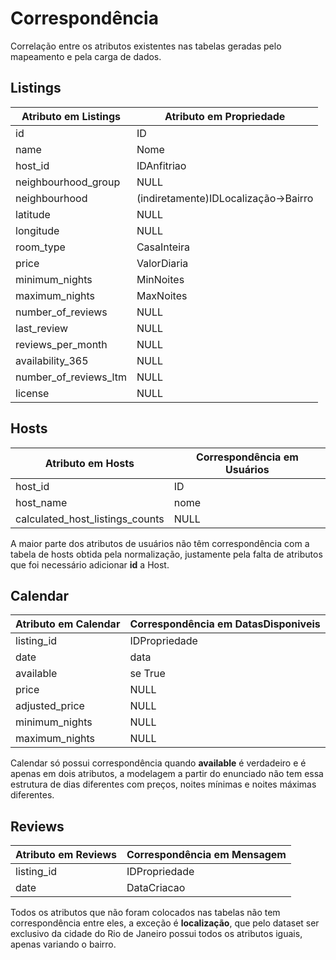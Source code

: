 # Correspondência
Correlação entre os atributos existentes nas tabelas geradas pelo mapeamento e pela carga de dados.
## Listings

| **Atributo em Listings**     | **Atributo em Propriedade**              |
| ------------------------ | ------------------------------------ |
| id                       | ID                                   |
| name                     | Nome                                 |
| host\_id                 | IDAnfitriao                          |
| neighbourhood\_group     | NULL                                 |
| neighbourhood            | (indiretamente)IDLocalização&#8594;Bairro |
| latitude                 | NULL                                 |
| longitude                | NULL                                 |
| room\_type               | CasaInteira                          |
| price                    | ValorDiaria                          |
| minimum\_nights          | MinNoites                            |
| maximum\_nights          | MaxNoites                            |
| number\_of\_reviews      | NULL                                 |
| last\_review             | NULL                                 |
| reviews\_per\_month      | NULL                                 |
| availability\_365        | NULL                                 |
| number\_of\_reviews\_ltm | NULL                                 |
| license                  | NULL                                 |

## Hosts

| **Atributo em Hosts**                  | **Correspondência em Usuários** |
| ---------------------------------- | --------------------------- |
| host\_id                           | ID                          |
| host\_name                         | nome                        |
| calculated\_host\_listings\_counts | NULL                        |

A maior parte dos atributos de usuários não têm correspondência com a tabela de hosts obtida pela normalização, justamente pela falta de atributos que foi necessário adicionar **id** a Host.

## Calendar

| **Atributo em Calendar** | **Correspondência em DatasDisponiveis** |
| -------------------- | ------------------------------------ |
| listing\_id          | IDPropriedade                        |
| date                 | data                                 |
| available            | se True                              |
| price                | NULL                                 |
| adjusted\_price      | NULL                                 |
| minimum\_nights      | NULL                                 |
| maximum\_nights      | NULL                                 |

Calendar só possui correspondência quando **available** é verdadeiro e é apenas em dois atributos, a modelagem a partir do enunciado não tem essa estrutura de dias diferentes com preços, noites mínimas e noites máximas diferentes.

## Reviews

| **Atributo em Reviews** | **Correspondência em Mensagem** |
| ------------------- | --------------------------- |
| listing\_id         | IDPropriedade               |
| date                | DataCriacao                 |

Todos os atributos que não foram colocados nas tabelas não tem correspondência entre eles, a exceção é **localização**, que pelo dataset ser exclusivo da cidade do Rio de Janeiro possui todos os atributos iguais, apenas variando o bairro.
